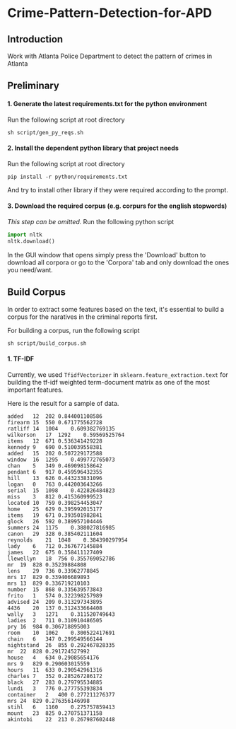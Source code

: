 Crime-Pattern-Detection-for-APD
===

Introduction
---
Work with Atlanta Police Department to detect the pattern of crimes in Atlanta

Preliminary
---

#### 1. Generate the latest requirements.txt for the python environment
Run the following script at root directory
```shell
sh script/gen_py_reqs.sh
```

#### 2. Install the dependent python library that project needs
Run the following script at root directory
```shell
pip install -r python/requirements.txt
```
And try to install other library if they were required according to the prompt.

#### 3. Download the required corpus (e.g. corpurs for the english stopwords)
*This step can be omitted.*
Run the following python script
```python
import nltk
nltk.download()
```
In the GUI window that opens simply press the 'Download' button to download all corpora or go to the 'Corpora' tab and only download the ones you need/want.

Build Corpus
---
In order to extract some features based on the text, it's essential to build a corpus for the naratives in the criminal reports first. 

For building a corpus, run the following script
```shell
sh script/build_corpus.sh
```
#### 1. TF-IDF
Currently, we used `TfidfVectorizer` in `sklearn.feature_extraction.text` for building the tf-idf weighted term-document matrix as one of the most important features.

Here is the result for a sample of data.
```csv
added	12	202	0.844001108586
firearm	15	550	0.671775562728
ratliff	14	1004	0.609382769135
wilkerson	17	1292	0.59569525764
items	12	671	0.536341429228
kennedy	9	690	0.510039558381
added	15	202	0.507229172588
window	16	1295	0.499772765073
chan	5	349	0.469098158642
pendant	6	917	0.459596432355
hill	13	626	0.443233831096
logan	0	763	0.442003643266
serial	15	1098	0.422826484823
miss	3	812	0.415360999523
located	10	759	0.398254453047
home	25	629	0.395992015177
items	19	671	0.393501982841
glock	26	592	0.389957104446
summers	24	1175	0.388027816985
canon	29	328	0.385402111604
reynolds	21	1048	0.384390297954
lady	6	712	0.367677145884
james	22	675	0.358411127409
llewellyn	18	756	0.355769052786
mr	19	828	0.35239884808
lens	29	736	0.33962778845
mrs	17	829	0.339406689893
mrs	13	829	0.336719210103
number	15	868	0.335639573843
frito	1	574	0.322398257989
advised	24	209	0.313297343895
4436	20	137	0.312433664408
wally	3	1271	0.311520749643
ladies	2	711	0.310910486505
pry	16	984	0.306718895003
room	10	1062	0.300522417691
chain	6	347	0.299549566144
nightstand	26	855	0.292467828335
mr	22	828	0.291724527992
house	4	634	0.29085654176
mrs	9	829	0.290603015559
hours	11	633	0.290542961316
charles	7	352	0.285267286172
black	27	283	0.279795534885
lundi	3	776	0.277755393834
container	2	400	0.277211276377
mrs	24	829	0.276356146998
stihl	6	1160	0.275757859413
mount	23	825	0.270751371158
akintobi	22	213	0.267987602448
```





